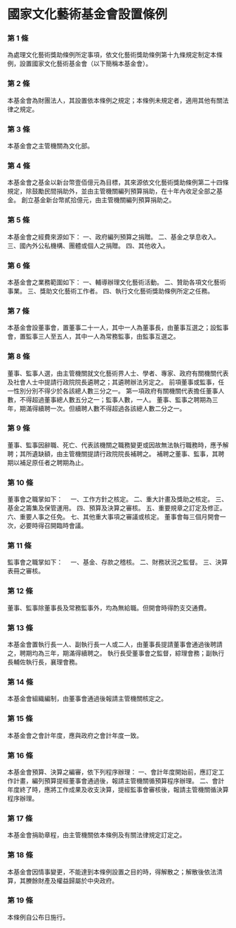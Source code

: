 # 國家文化藝術基金會設置條例

### 第 1 條

為處理文化藝術獎助條例所定事項，依文化藝術獎助條例第十九條規定制定本條例，設置國家文化藝術基金會（以下簡稱本基金會）。

### 第 2 條

本基金會為財團法人，其設置依本條例之規定；本條例未規定者，適用其他有關法律之規定。

### 第 3 條

本基金會之主管機關為文化部。

### 第 4 條

本基金會之基金以新台幣壹佰億元為目標，其來源依文化藝術獎助條例第二十四條規定，除鼓勵民間捐助外，並由主管機關編列預算捐助，在十年內收足全部之基金。
創立基金新台幣貳拾億元，由主管機關編列預算捐助之。

### 第 5 條

本基金會之經費來源如下：
一、政府編列預算之捐贈。
二、基金之孳息收入。
三、國內外公私機構、團體或個人之捐贈。
四、其他收入。

### 第 6 條

本基金會之業務範圍如下：
一、輔導辦理文化藝術活動。
二、贊助各項文化藝術事業。
三、獎助文化藝術工作者。
四、執行文化藝術獎助條例所定之任務。

### 第 7 條

本基金會設董事會，置董事二十一人，其中一人為董事長，由董事互選之；設監事會，置監事三人至五人，其中一人為常務監事，由監事互選之。

### 第 8 條

董事、監事人選，由主管機關就文化藝術界人士、學者、專家、政府有關機關代表及社會人士中提請行政院院長遴聘之；其遴聘辦法另定之。
前項董事或監事，任一性別分別不得少於各該總人數三分之一。
第一項政府有關機關代表擔任董事人數，不得超過董事總人數五分之一；監事人數，一人。
董事、監事之聘期為三年，期滿得續聘一次。但續聘人數不得超過各該總人數二分之一。

### 第 9 條

董事、監事因辭職、死亡、代表該機關之職務變更或因故無法執行職務時，應予解聘；其所遺缺額，由主管機關提請行政院院長補聘之。
補聘之董事、監事，其聘期以補足原任者之聘期為止。

### 第 10 條

董事會之職掌如下：　
一、工作方針之核定。
二、重大計畫及獎助之核定。
三、基金之籌集及保管運用。
四、預算及決算之審核。
五、重要規章之訂定及修正。
六、重要人事之任免。
七、其他重大事項之審議或核定。
董事會每三個月開會一次，必要時得召開臨時會議。

### 第 11 條

監事會之職掌如下：　
一、基金、存款之稽核。
二、財務狀況之監督。
三、決算表冊之審核。

### 第 12 條

董事、監事除董事長及常務監事外，均為無給職。但開會時得酌支交通費。

### 第 13 條

本基金會置執行長一人、副執行長一人或二人，由董事長提請董事會通過後聘請之，聘期均為三年，期滿得續聘之。
執行長受董事會之監督，綜理會務；副執行長輔佐執行長，襄理會務。

### 第 14 條

本基金會組織編制，由董事會通過後報請主管機關核定之。

### 第 15 條

本基金會之會計年度，應與政府之會計年度一致。

### 第 16 條

本基金會預算、決算之編審，依下列程序辦理：
一、會計年度開始前，應訂定工作計畫，編列預算提經董事會通過後，報請主管機關循預算程序辦理。
二、會計年度終了時，應將工作成果及收支決算，提經監事會審核後，報請主管機關循決算程序辦理。

### 第 17 條

本基金會捐助章程，由主管機關依本條例及有關法律規定訂定之。

### 第 18 條

本基金會因情事變更，不能達到本條例設置之目的時，得解散之；解散後依法清算，其賸餘財產及權益歸屬於中央政府。

### 第 19 條

本條例自公布日施行。
